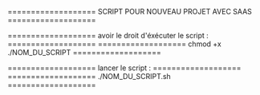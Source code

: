 =================== SCRIPT POUR NOUVEAU PROJET AVEC SAAS ===================

=================== avoir le droit d'éxécuter le script : ===================
=================== chmod +x ./NOM_DU_SCRIPT ===================

=================== lancer le script : ===================
=================== ./NOM_DU_SCRIPT.sh ===================
